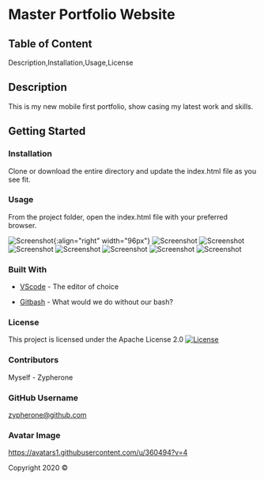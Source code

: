 # Master Portfolio Website

## Table of Content
Description,Installation,Usage,License

## Description    
This is my new mobile first portfolio, show casing my latest work and skills.

## Getting Started

### Installation
Clone or download the entire directory and update the index.html file as you see fit.

### Usage
From the project folder, open the index.html file with your preferred browser.

![Screenshot](readme/desktop-home.jpg?raw=true "Screenshot"){:align="right" width="96px"}
![Screenshot](readme/mobile-home.jpg?raw=true "Screenshot")
![Screenshot](readme/desktop-about.jpg?raw=true "Screenshot") <!-- .element width="50%" -->
![Screenshot](readme/mobile-about.jpg?raw=true "Screenshot")
![Screenshot](readme/desktop-portfolio.jpg?raw=true "Screenshot") <!-- .element width="50%" -->
![Screenshot](readme/mobile-portfolio.jpg?raw=true "Screenshot")
![Screenshot](readme/desktop-contact.jpg?raw=true "Screenshot") <!-- .element width="50%" -->
![Screenshot](readme/mobile-contact.jpg?raw=true "Screenshot")

### Built With
* [VScode](https://code.visualstudio.com/) - The editor of choice
- [Gitbash](https://gitforwindows.org/) - What would we do without our bash?

### License 

This project is licensed under the Apache License 2.0 
[![License](https://img.shields.io/badge/License-Apache%202.0-blue.svg)](https://opensource.org/licenses/Apache-2.0)

### Contributors
Myself - Zypherone

### GitHub Username
zypherone@github.com

### Avatar Image
https://avatars1.githubusercontent.com/u/360494?v=4

Copyright 2020 &copy;
